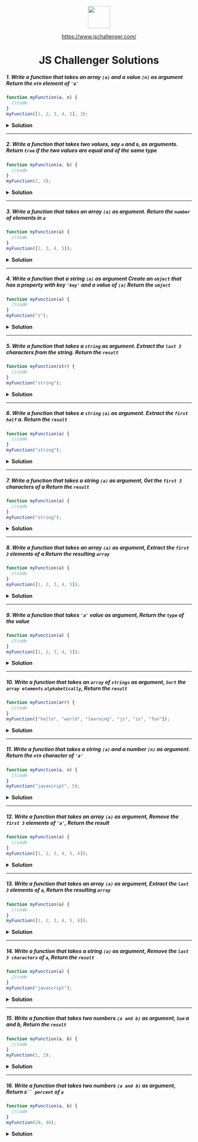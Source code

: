 <div align="center">
  <img height="60" src="https://img.icons8.com/color/344/javascript.png">
  
   <a href="https://www.jschallenger.com/">https://www.jschallenger.com/</a>
  <h1>JS Challenger Solutions</h1>
</div>

##### 1. Write a function that takes an array `(a)` and a value `(n)` as argument Return the `nth` element of `'a'`

```javascript
function myFunction(a, n) {
  //code
}
myFunction([1, 2, 3, 4, 5], 3);
```

<details><summary><b>Solution</b></summary>

```javascript
function myFunction(a, n) {
  return a[n - 1];
}
console.log(myFunction([1, 2, 3, 4, 5], 3));
```

</details>

---

##### 2. Write a function that takes two values, say `a` and `b`, as arguments. Return `true` if the two values are equal and of the same type

```javascript
function myFunction(a, b) {
  //code
}
myFunction(2, 3);
```

<details><summary><b>Solution</b></summary>

```javascript
function myFunction(a, b) {
  return a === b;
}
console.log(myFunction(2, 3));
```

</details>

---

##### 3. Write a function that takes an array `(a)` as argument. Return the `number` of elements in `a`

```javascript
function myFunction(a) {
  //code
}
myFunction([2, 3, 4, 5]);
```

<details><summary><b>Solution</b></summary>

```javascript
function myFunction(a) {
  return a.length;
}
console.log(myFunction([1, 2, 2, 4]));
```

</details>

---

##### 4. Write a function that a string `(a)` as argument Create an `object` that has a property with key `'key'` and a value of `(a)` Return the `object`

```javascript
function myFunction(a) {
  //code
}
myFunction("z");
```

<details><summary><b>Solution</b></summary>

```javascript
function myFunction(a) {
  return { key: a };
}
console.log(myFunction("z"));
```

</details>

---

##### 5. Write a function that takes a `string` as argument. Extract the `last 3` characters from the string. Return the `result`

```javascript
function myFunction(str) {
  //code
}
myFunction("string");
```

<details><summary><b>Solution</b></summary>

```javascript
function myFunction(str) {
  return str.slice(-3);
}
console.log(myFunction("string"));
```

</details>

---

##### 6. Write a function that takes a `string` `(a)` as argument. Extract the `first half` a. Return the `result`

```javascript
function myFunction(a) {
  //code
}
myFunction("string");
```

<details><summary><b>Solution</b></summary>

```javascript
function myFunction(a) {
  return a.slice(0, a.length / 2);
}
console.log(myFunction("string"));
```

</details>

---

##### 7. Write a function that takes a string `(a)` as argument, Get the `first 3` characters of a Return the `result`

```javascript
function myFunction(a) {
  //code
}
myFunction("string");
```

<details><summary><b>Solution</b></summary>

```javascript
function myFunction(a) {
  return a.slice(0, 3);
}
console.log(myFunction("string"));
```

</details>

---

##### 8. Write a function that takes an array `(a)` as argument, Extract the `first 3` elements of a Return the resulting `array`

```javascript
function myFunction(a) {
  //code
}
myFunction([1, 2, 3, 4, 5]);
```

<details><summary><b>Solution</b></summary>

```javascript
function myFunction(a) {
  return a.slice(0, 3);
}
console.log(myFunction([1, 2, 3, 4, 5]));
```

</details>

---

##### 9. Write a function that takes `'a'` value as argument, Return the `type` of the value

```javascript
function myFunction(a) {
  //code
}
myFunction([1, 2, 3, 4, 5]);
```

<details><summary><b>Solution</b></summary>

```javascript
function myFunction(a) {
  return typeof a;
}
console.log(myFunction([1, 2, 3, 4, 5]));
```

</details>

---

##### 10. Write a function that takes an `array` of `strings` as argument, `Sort` the `array elements` `alphabetically`, Return the `result`

```javascript
function myFunction(arr) {
  //code
}
myFunction(["hello", "world", "learning", "js", "is", "fun"]);
```

<details><summary><b>Solution</b></summary>

```javascript
function myFunction(arr) {
  return arr.sort();
}
console.log(myFunction(["b", "c", "f", "e", "d", "a"]));
```

</details>

---

##### 11. Write a function that takes a string `(a)` and a number `(n)` as argument. Return the `nth` character of `'a'`

```javascript
function myFunction(a, n) {
  //code
}
myFunction("javascript", 5);
```

<details><summary><b>Solution</b></summary>

```javascript
function myFunction(a, n) {
  return a.charAt(n - 1); //also a[n-1]
}
console.log(myFunction("javascript", 5));
```

</details>

---

##### 12. Write a function that takes an array `(a)` as argument, Remove the `first 3` elements of `'a'`, Return the result

```javascript
function myFunction(a) {
  //code
}
myFunction([1, 2, 3, 4, 5, 6]);
```

<details><summary><b>Solution</b></summary>

```javascript
function myFunction(a) {
  return a.slice(3);
}
console.log(myFunction([1, 2, 3, 4, 5, 6]));
```

</details>

---

##### 13. Write a function that takes an array `(a)` as argument, Extract the `last 3` elements of `a`, Return the resulting `array`

```javascript
function myFunction(a) {
  //code
}
myFunction([1, 2, 3, 4, 5, 6]);
```

<details><summary><b>Solution</b></summary>

```javascript
function myFunction(a) {
  return a.slice(-3);
}
console.log(myFunction([1, 2, 3, 4, 5, 6]));
```

</details>

---

##### 14. Write a function that takes a string `(a)` as argument, Remove the `last 3 characters` of `a`, Return the `result`

```javascript
function myFunction(a) {
  //code
}
myFunction("javascript");
```

<details><summary><b>Solution</b></summary>

```javascript
function myFunction(a) {
  return a.slice(0, -3);
}
console.log(myFunction("javascript"));
```

</details>

---

##### 15. Write a function that takes two numbers `(a and b)` as argument, `Sum` a and b, Return the `result`

```javascript
function myFunction(a, b) {
  //code
}
myFunction(1, 2);
```

<details><summary><b>Solution</b></summary>

```javascript
function myFunction(a, b) {
  return a + b;
}
console.log(myFunction(1, 2));
```

</details>

---

##### 16. Write a function that takes two numbers `(a and b)` as argument, Return ` b`` percent ` of `a`

```javascript
function myFunction(a, b) {
  //code
}
myFunction(20, 40);
```

<details><summary><b>Solution</b></summary>

```javascript
function myFunction(a, b) {
  return (b / 100) * a;
}
console.log(myFunction(20, 40));
```

</details>
